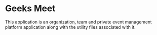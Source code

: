 # Geeks Meet
This application is an organization, team and private event management platform application along with the utility files associated with it. 
